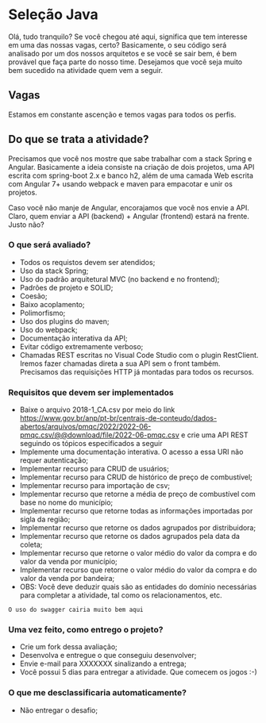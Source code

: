# Seleção Java

Olá, tudo tranquilo? Se você chegou até aqui, significa que tem interesse em uma das nossas vagas, certo? Basicamente, o seu código será analisado por um dos nossos arquitetos e se você se sair bem, é bem provável que faça parte do nosso time. Desejamos que você seja muito bem sucedido na atividade quem vem a seguir.

## Vagas

Estamos em constante ascenção e temos vagas para todos os perfis.


## Do que se trata a atividade?

Precisamos que você nos mostre que sabe trabalhar com a stack Spring e Angular. Basicamente a ideia consiste na criação de dois projetos, uma API escrita com spring-boot 2.x e banco h2, além de uma camada Web escrita com Angular 7+ usando webpack e maven para empacotar e unir os projetos.

Caso você não manje de Angular, encorajamos que você nos envie a API. Claro, quem enviar a API (backend) + Angular (frontend) estará na frente. Justo não?

### O que será avaliado?

* Todos os requistos devem ser atendidos;
* Uso da stack Spring;
* Uso do padrão arquitetural MVC (no backend e no frontend);
* Padrões de projeto e SOLID;
* Coesão;
* Baixo acoplamento;
* Polimorfismo;
* Uso dos plugins do maven;
* Uso do webpack;
* Documentação interativa da API;
* Evitar código extremamente verboso;
* Chamadas REST escritas no Visual Code Studio com o plugin RestClient. Iremos fazer chamadas direta a sua API sem o front também. Precisamos das requisições HTTP já montadas para todos os recursos.


### Requisitos que devem ser implementados

* Baixe o arquivo 2018-1_CA.csv por meio do link https://www.gov.br/anp/pt-br/centrais-de-conteudo/dados-abertos/arquivos/pmqc/2022/2022-06-pmqc.csv/@@download/file/2022-06-pmqc.csv e crie uma API REST seguindo os tópicos especificados a seguir
* Implemente uma documentação interativa. O acesso a essa URI não requer autenticação;
* Implementar recurso para CRUD de usuários;
* Implementar recurso para CRUD de histórico de preço de combustível;
* Implementar recurso para importação de csv;
* Implementar recurso que retorne a média de preço de combustível com base no nome do município;
* Implementar recurso que retorne todas as informações importadas por sigla da região;
* Implementar recurso que retorne os dados agrupados por distribuidora;
* Implementar recurso que retorne os dados agrupados pela data da coleta;
* Implementar recurso que retorne o valor médio do valor da compra e do valor da venda por município;
* Implementar recurso que retorne o valor médio do valor da compra e do valor da venda por bandeira;
* OBS: Você deve deduzir quais são as entidades do domínio necessárias para completar a atividade, tal como os relacionamentos, etc.


```
O uso do swagger cairia muito bem aqui
```

### Uma vez feito, como entrego o projeto?

* Crie um fork dessa avaliação;
* Desenvolva e entregue o que conseguiu desenvolver;
* Envie e-mail para XXXXXXX sinalizando a entrega;
* Você possui 5 dias para entregar a atividade. Que comecem os jogos :-)


### O que me desclassificaria automaticamente?

* Não entregar o desafio;
